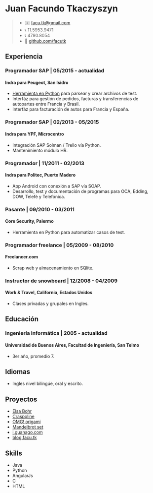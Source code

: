 # Juan Facundo Tkaczyszyn
> - :envelope: facu.tk@gmail.com
> - :telephone_receiver: 11.5953.9471
> - :telephone_receiver: 4790.8054
> - :notebook: [github.com/facutk](https://github.com/facutk)

## Experiencia

### Programador SAP | 05/2015 - actualidad
#### Indra para Peugeot, San Isidro
- [Herramienta en Python](http://home.facu.tk/tatou) para parsear y crear archivos de test.
- Interfáz para gestión de pedidos, facturas y transferencias de autopartes entre Francia y Brasil. 
- Interfáz para facturación de autos para Francia y España. 

### Programador SAP | 02/2013 - 05/2015
#### Indra para YPF, Microcentro
- Integración SAP Solman / Trello vía Python.
- Mantenimiento módulo HR.

### Programador | 11/2011 - 02/2013
#### Indra para Politec, Puerto Madero
- App Android con conexión a SAP vía SOAP.
- Desarrollo, test y documentación de programas para OCA, Edding, DOW, Telefé y Telefónica.

### Pasante | 09/2010 - 03/2011
#### Core Security, Palermo
- Herramienta en Python para automatizar casos de test.

### Programador freelance | 05/2009 - 08/2010
#### Freelancer.com
- Scrap web y almacenamiento en SQlite.

### Instructor de snowboard | 12/2008 - 04/2009
#### Work & Travel, California, Estados Unidos
- Clases privadas y grupales en Ingles.

## Educación
### Ingeniería Informática | 2005 - actualidad
#### Universidad de Buenos Aires, Facultad de Ingeniería, San Telmo
- 3er año, promedio 7.

## Idiomas
- Ingles nivel bilingúe, oral y escrito.

## Proyectos
- [Elsa Bohr](http://landing.elsabohr.com/)
- [Craspoline](http://home.facu.tk/crasponline/index.html#/)
- [OMG! origami](http://www.omgorigami.com/)
- [Mandelbrot set](http://home.facu.tk/mandelbrot)
- [i.guanago.com](http://i.guanago.com/)
- [blog.facu.tk](http://blog.facu.tk)

## Skills
- Java
- Python
- AngularJs
- C
- HTML
